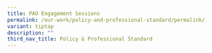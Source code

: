```yaml
---
title: PAO Engagement Sessions
permalink: /our-work/policy-and-professional-standard/permalink/
variant: tiptap
description: ""
third_nav_title: Policy & Professional Standard
---
```

